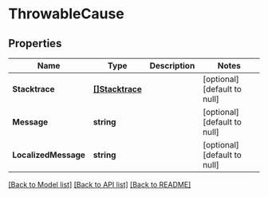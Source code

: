 # ThrowableCause

## Properties
Name | Type | Description | Notes
------------ | ------------- | ------------- | -------------
**Stacktrace** | [**[]Stacktrace**](Stacktrace.md) |  | [optional] [default to null]
**Message** | **string** |  | [optional] [default to null]
**LocalizedMessage** | **string** |  | [optional] [default to null]

[[Back to Model list]](../README.md#documentation-for-models) [[Back to API list]](../README.md#documentation-for-api-endpoints) [[Back to README]](../README.md)

